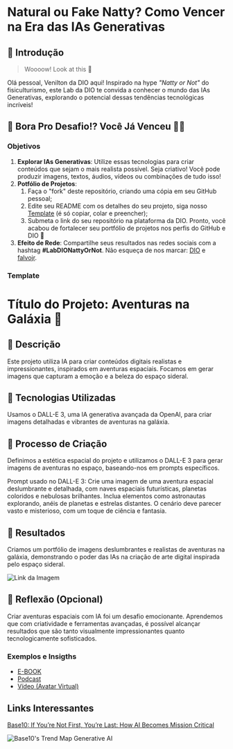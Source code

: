# Natural ou Fake Natty? Como Vencer na Era das IAs Generativas

## 🚀 Introdução

> Woooow! Look at this 👀

Olá pessoal, Venilton da DIO aqui! Inspirado na hype _"Natty or Not"_ do fisiculturismo, este Lab da DIO te convida a conhecer o mundo das IAs Generativas, explorando o potencial dessas tendências tecnológicas incríveis!

## 🎯 Bora Pro Desafio!? Você Já Venceu 💪🤓

### Objetivos

1. **Explorar IAs Generativas**: Utilize essas tecnologias para criar conteúdos que sejam o mais realista possível. Seja criativo! Você pode produzir imagens, textos, áudios, vídeos ou combinações de tudo isso!
1. **Potfólio de Projetos**:
    1. Faça o "fork" deste repositório, criando uma cópia em seu GitHub pessoal;
    2. Edite seu README com os detalhes do seu projeto, siga nosso [Template](#template) (é só copiar, colar e preencher);
    3. Submeta o link do seu repositório na plataforma da DIO. Pronto, você acabou de fortalecer seu portfólio de projetos nos perfis do GitHub e DIO 🚀
1. **Efeito de Rede**: Compartilhe seus resultados nas redes sociais com a hashtag **#LabDIONattyOrNot**. Não esqueça de nos marcar: [DIO](https://www.linkedin.com/school/dio-makethechange) e [falvojr](https://www.linkedin.com/in/falvojr).

### Template


# Título do Projeto: Aventuras na Galáxia 🌌

## 📒 Descrição
Este projeto utiliza IA para criar conteúdos digitais realistas e impressionantes, inspirados em aventuras espaciais. Focamos em gerar imagens que capturam a emoção e a beleza do espaço sideral.

## 🤖 Tecnologias Utilizadas
Usamos o DALL-E 3, uma IA generativa avançada da OpenAI, para criar imagens detalhadas e vibrantes de aventuras na galáxia.

## 🧐 Processo de Criação
Definimos a estética espacial do projeto e utilizamos o DALL-E 3 para gerar imagens de aventuras no espaço, baseando-nos em prompts específicos.

Prompt usado no DALL-E 3:
Crie uma imagem de uma aventura espacial deslumbrante e detalhada, com naves espaciais futurísticas, planetas coloridos e nebulosas brilhantes. Inclua elementos como astronautas explorando, anéis de planetas e estrelas distantes. O cenário deve parecer vasto e misterioso, com um toque de ciência e fantasia.

## 🚀 Resultados
Criamos um portfólio de imagens deslumbrantes e realistas de aventuras na galáxia, demonstrando o poder das IAs na criação de arte digital inspirada pelo espaço sideral.

![Link da Imagem](https://www.bing.com/images/create/crie-uma-imagem-de-uma-aventura-espacial-deslumbra/1-666a2d7acc0d4028b1e1cefcf1d97cab?id=lpUmyGWSpXz5mthXiJAong%3d%3d&view=detailv2&idpp=genimg&thId=OIG3.QjiOs1qsLqfdrfF5t.Lm&FORM=GCRIDP)



## 💭 Reflexão (Opcional)
Criar aventuras espaciais com IA foi um desafio emocionante. Aprendemos que com criatividade e ferramentas avançadas, é possível alcançar resultados que são tanto visualmente impressionantes quanto tecnologicamente sofisticados.


### Exemplos e Insigths

- [E-BOOK](/exemplos/E-BOOK.md)
- [Podcast](/exemplos/PODCAST.md)
- [Vídeo (Avatar Virtual)](/exemplos/VIDEO.md)

## Links Interessantes

[Base10: If You’re Not First, You’re Last: How AI Becomes Mission Critical](https://base10.vc/post/generative-ai-mission-critical/)

![Base10's Trend Map Generative AI](https://github.com/digitalinnovationone/lab-natty-or-not/assets/730492/f4df26e8-f8f7-4419-8252-c69d73ea930c)
